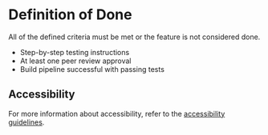 # Definition of Done

All of the defined criteria must be met or the feature is not considered done.

- Step-by-step testing instructions
- At least one peer review approval
- Build pipeline successful with passing tests

## Accessibility

For more information about accessibility, refer to the [accessibility guidelines](https://github.com/GCTC-NTGC/gc-digital-talent/blob/main/documentation/accessibility.md).
